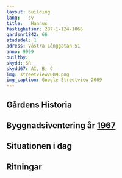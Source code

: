 ```yaml
---
layout: building
lang:   sv
title:   Hannus
fastighetsnr: 287-1-124-1066
gardsnr1842: 66
stadsdel: 1
adress: Västra Långgatan 51
anno: 9999
builtby:
skydd: SR
skydd67: AI, B, C
img: streetview2009.png
img_caption: Google Streetview 2009
---
```

## Gårdens Historia


## Byggnadsiventering år <a href="/sources/keinanen_karki.pdf">1967</a>


## Situationen i dag


## Ritningar